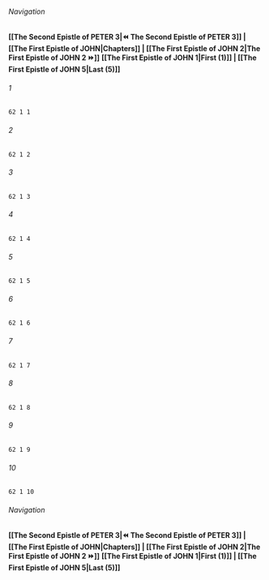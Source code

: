 
###### Navigation
**[[The Second Epistle of PETER 3|⏪ The Second Epistle of PETER 3]] | [[The First Epistle of JOHN|Chapters]] | [[The First Epistle of JOHN 2|The First Epistle of JOHN 2 ⏩]]**
**[[The First Epistle of JOHN 1|First (1)]] | [[The First Epistle of JOHN 5|Last (5)]]**

###### 1
``` verse
62 1 1 
```
###### 2
``` verse
62 1 2 
```
###### 3
``` verse
62 1 3 
```
###### 4
``` verse
62 1 4 
```
###### 5
``` verse
62 1 5 
```
###### 6
``` verse
62 1 6 
```
###### 7
``` verse
62 1 7 
```
###### 8
``` verse
62 1 8 
```
###### 9
``` verse
62 1 9 
```
###### 10
``` verse
62 1 10 
```

###### Navigation
**[[The Second Epistle of PETER 3|⏪ The Second Epistle of PETER 3]] | [[The First Epistle of JOHN|Chapters]] | [[The First Epistle of JOHN 2|The First Epistle of JOHN 2 ⏩]]**
**[[The First Epistle of JOHN 1|First (1)]] | [[The First Epistle of JOHN 5|Last (5)]]**

